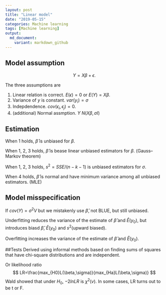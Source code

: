 ```yaml
---
layout: post
title: "Linear model"
date: "2019-05-15"
categories: Machine learning
tags: [Machine learning]
output:
  md_document:
    variant: markdown_github
---
```



## Model assumption

$$
  Y=X\beta+\epsilon.
$$

The three assumptions are

1. Linear relation is correct. $E(\epsilon)=0$ or $E(Y)=X\beta$.
2. Variance of $y$ is constant. $var(y_i)=\sigma$
3. Indepdendence. $cov(\epsilon_i,\epsilon_j)=0$.
4. (additional) Normal assmption.  $Y ~ N (X\beta, \sigma I)$

## Estimation

When 1 holds, $\hat\beta$ is unbiased for $\beta$.

When 1, 2, 3 holds, $\hat\beta$ is bease linear unbiased estimators for $\beta$. (Gauss–Markov theorem)

When 1, 2, 3 holds, $s^2=SSE/(n-k-1)$ is unbiased estimators for $\sigma$.  

When 4 holds, $\hat\beta$ is normal and have minimum variance among all unbiased estimators. (MLE)

## Model misspecification
If $cov(Y)=\sigma^2V$ but we mistakenly use $\hat\beta$, not BLUE, but still unbiased.

Underfitting reduces the variance of the estimate of $\hat\beta$  and $\hat E(y_0)$, but introduces biasd $\hat\beta$, $\hat E(y_0)$ and $s^2$(upward biased).

Overfitting increases the variance of the estimate of $\hat\beta$ and  $\hat E(y_0)$.

##Tests
Derived using informal methods based on finding sums of squares that have chi-square distributions and are independent.

Or likelihood ratio
$$
LR=\frac{max_{H0}L(\beta,\sigma)}{max_{Ha}L(\beta,\sigma)}
$$
Wald showed that under $H_0$, $-2ln LR$ is $\chi^2(v)$. In some cases, LR turns out to be t or F.
